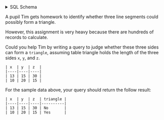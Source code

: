 <details>
<summary> SQL Schema</summary>

```sql
DROP TABLE IF EXISTS triangle;

CREATE TABLE IF NOT EXISTS
  triangle (x int, y int, z int);

INSERT INTO
  triangle (x, y, z)
VALUES
  ('13', '15', '30'),
  ('10', '20', '15');
```

</details>

A pupil Tim gets homework to identify whether three line segments could possibly form a triangle.
 
However, this assignment is very heavy because there are hundreds of records to calculate.

Could you help Tim by writing a query to judge whether these three sides can form a `triangle`, assuming table triangle holds the length of the three sides `x`, `y`, and `z`.

```
| x  | y  | z  |
|----|----|----|
| 13 | 15 | 30 |
| 10 | 20 | 15 |
```

For the sample data above, your query should return the follow result:

```
| x  | y  | z  | triangle |
|----|----|----|----------|
| 13 | 15 | 30 | No       |
| 10 | 20 | 15 | Yes      |
```